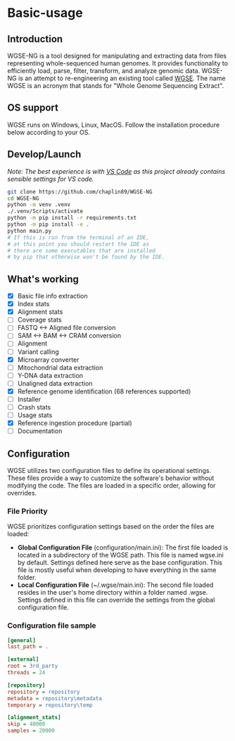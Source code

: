 # Basic-usage

## Introduction
WGSE-NG is a tool designed for manipulating and extracting data from files representing whole-sequenced human genomes. It provides functionality to efficiently load, parse, filter, transform, and analyze genomic data. WGSE-NG is an attempt to re-engineering an existing tool called [WGSE](https://wgse.io). The name WGSE is an acronym that stands for "Whole Genome Sequencing Extract".

## OS support
WGSE runs on Windows, Linux, MacOS. Follow the installation procedure below according to your OS.

## Develop/Launch
_Note: The best experience is with [VS Code](https://code.visualstudio.com/) as this project already contains sensible settings for VS code._

```bash
git clone https://github.com/chaplin89/WGSE-NG
cd WGSE-NG
python -m venv .venv
./.venv/Scripts/activate
python -m pip install -r requirements.txt
python -m pip install -e .
python main.py
# If this is run from the terminal of an IDE,
# at this point you should restart the IDE as
# there are some executables that are installed
# by pip that otherwise won't be found by the IDE.
```

## What's working

- [x] Basic file info extraction
- [x] Index stats
- [x] Alignment stats
- [ ] Coverage stats
- [ ] FASTQ <-> Aligned file conversion
- [ ] SAM <-> BAM <-> CRAM conversion
- [ ] Alignment
- [ ] Variant calling
- [x] Microarray converter
- [ ] Mitochondrial data extraction
- [ ] Y-DNA data extraction
- [ ] Unaligned data extraction
- [x] Reference genome identification (68 references supported)
- [ ] Installer
- [ ] Crash stats
- [ ] Usage stats
- [X] Reference ingestion procedure (partial)
- [ ] Documentation

## Configuration

WGSE utilizes two configuration files to define its operational settings. These files provide a way to customize the software's behavior without modifying the code. The files are loaded in a specific order, allowing for overrides.

### File Priority

WGSE prioritizes configuration settings based on the order the files are loaded:

- **Global Configuration File** (configuration/main.ini): The first file loaded is located in a subdirectory of the WGSE path. This file is named wgse.ini by default. Settings defined here serve as the base configuration. This file is mostly useful when developing to have everything in the same folder.
- **Local Configuration File** (~/.wgse/main.ini): The second file loaded resides in the user's home directory within a folder named .wgse. Settings defined in this file can override the settings from the global configuration file.

### Configuration file sample

```ini
[general]
last_path = .

[external]
root = 3rd_party
threads = 24

[repository]
repository = repository
metadata = repository\metadata
temporary = repository\temp

[alignment_stats]
skip = 40000
samples = 20000
```
